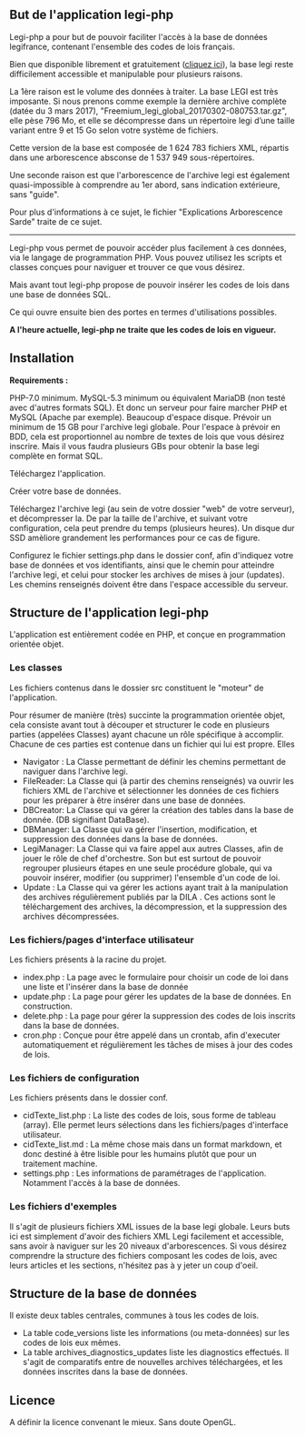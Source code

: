 ## But de l'application legi-php

Legi-php a pour but de pouvoir faciliter l'accès à la base de données legifrance, contenant l'ensemble des codes de lois français.

Bien que disponible librement et gratuitement ([cliquez ici](ftp://echanges.dila.gouv.fr/LEGI/)), la base legi reste difficilement accessible et manipulable pour plusieurs raisons.

La 1ère raison est le volume des données à traiter. La base LEGI est très imposante. Si nous prenons comme exemple la dernière archive complète (datée du 3 mars 2017), "Freemium_legi_global_20170302-080753.tar.gz", elle pèse 796 Mo, et elle se décompresse dans un répertoire legi d’une taille variant entre 9 et 15 Go selon votre système de fichiers.

Cette  version de la base est composée de 1 624 783 fichiers XML, répartis dans une arborescence absconse de 1 537 949 sous-répertoires.

Une seconde raison est que l'arborescence de l'archive legi est également quasi-impossible à comprendre au 1er abord, sans indication extérieure, sans "guide".

Pour plus d'informations à ce sujet, le fichier "Explications Arborescence Sarde" traite de ce sujet.

---
Legi-php vous permet de pouvoir accéder plus facilement à ces données, via le langage de programmation PHP. Vous pouvez utilisez les scripts et classes conçues pour naviguer et trouver ce que vous désirez.

Mais avant tout legi-php propose de pouvoir insérer les codes de lois dans une base de données SQL.

Ce qui ouvre ensuite bien des portes en termes d'utilisations possibles. 

**A l'heure actuelle, legi-php ne traite que les codes de lois en vigueur.**

## Installation


**Requirements :**

PHP-7.0 minimum.
MySQL-5.3 minimum ou équivalent MariaDB (non testé avec d'autres formats SQL).
Et donc un serveur pour faire marcher PHP et MySQL (Apache par exemple).
Beaucoup d'espace disque. Prévoir un minimum de 15 GB pour l'archive legi globale.
Pour l'espace à prévoir en BDD, cela est proportionnel au nombre de textes de lois que vous désirez inscrire.
Mais il vous faudra plusieurs GBs pour obtenir la base legi complète en format SQL.


Téléchargez l'application.

Créer votre base de données.

Téléchargez l'archive legi (au sein de votre dossier "web" de votre serveur), et décompresser la. De par la taille de l'archive, et suivant votre configuration, cela peut prendre du temps (plusieurs heures).
Un disque dur SSD amèliore grandement les performances pour ce cas de figure.

Configurez le fichier settings.php dans le dossier conf, afin d'indiquez votre base de données et vos identifiants, ainsi que le chemin pour atteindre l'archive legi, et celui pour stocker les archives de mises à jour (updates).
Les chemins renseignés doivent être dans l'espace accessible du serveur.


## Structure de l'application legi-php

L'application est entièrement codée en PHP, et conçue en programmation orientée objet.
 

### Les classes
Les fichiers contenus dans le dossier src constituent le "moteur" de l'application.

Pour résumer de manière (très) succinte la programmation orientée objet, cela consiste avant tout à découper et structurer le code en plusieurs parties (appelées Classes) ayant chacune un rôle spécifique à accomplir.
Chacune de ces parties est contenue dans un fichier qui lui est propre. Elles 

* Navigator : La Classe permettant de définir les chemins permettant de naviguer dans l'archive legi.
* FileReader: La Classe qui (à partir des chemins renseignés) va ouvrir les fichiers XML de l'archive et sélectionner les données de ces fichiers pour les préparer à être insérer dans une base de données.
* DBCreator: La Classe qui va gérer la création des tables dans la base de donnée. (DB signifiant DataBase).
* DBManager: La Classe qui va gérer l'insertion, modification, et suppression des données dans la base de données.
* LegiManager: La Classe qui va faire appel aux autres Classes, afin de jouer le rôle de chef d'orchestre. Son but est surtout de pouvoir regrouper plusieurs étapes en une seule procédure globale, qui va pouvoir insérer, modifier (ou supprimer) l'ensemble d'un code de loi.  
* Update : La Classe qui va gérer les actions ayant trait à la manipulation des archives régulièrement publiés par la DILA . Ces actions sont le téléchargement des archives, la décompression, et la suppression des archives décompressées.


### Les fichiers/pages d'interface utilisateur
Les fichiers présents à la racine du projet.
* index.php : La page avec le formulaire pour choisir un code de loi dans une liste et l'insérer dans la base de donnée
* update.php : La page pour gérer les updates de la base de données. En construction.
* delete.php : La page pour gérer la suppression des codes de lois inscrits dans la base de données.
* cron.php : Conçue pour être appelé dans un crontab, afin d'executer automatiquement et régulièrement les tâches de mises à jour des codes de lois.


### Les fichiers de configuration
Les fichiers présents dans le dossier conf.
* cidTexte_list.php : La liste des codes de lois, sous forme de tableau (array). Elle permet leurs sélections dans les fichiers/pages d'interface utilisateur.
* cidTexte_list.md : La même chose mais dans un format markdown, et donc destiné à être lisible pour les humains plutôt que pour un traitement machine.
* settings.php : Les informations de paramétrages de l'application. Notamment l'accès à la base de données.


### Les fichiers d'exemples
Il s'agit de plusieurs fichiers XML issues de la base legi globale. 
Leurs buts ici est simplement d'avoir des fichiers XML Legi facilement et accessible, sans avoir à naviguer sur les 20 niveaux d'arborescences. 
Si vous désirez comprendre la structure des fichiers composant les codes de lois, avec leurs articles et les sections, n'hésitez pas à y jeter un coup d'oeil.


## Structure de la base de données
Il existe deux tables centrales, communes à tous les codes de lois.
* La table code_versions liste les informations (ou meta-données) sur les codes de lois eux mêmes.
* La table archives_diagnostics_updates liste les diagnostics effectués. Il s'agit de comparatifs entre de nouvelles archives téléchargées, et les données inscrites dans la base de données.


## Licence
A définir la licence convenant le mieux. Sans doute OpenGL.